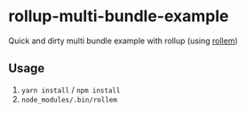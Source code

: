 # rollup-multi-bundle-example

Quick and dirty multi bundle example with rollup (using [rollem](https://github.com/bahmutov/rollem))

## Usage
1. `yarn install` / `npm install`
2. `node_modules/.bin/rollem`
